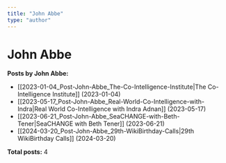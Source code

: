 ```yaml
---
title: "John Abbe"
type: "author"
---
```


# John Abbe

**Posts by John Abbe:**

- [[2023-01-04_Post-John-Abbe_The-Co-Intelligence-Institute|The Co-Intelligence Institute]] (2023-01-04)
- [[2023-05-17_Post-John-Abbe_Real-World-Co-Intelligence-with-Indra|Real World Co-Intelligence with Indra Adnan]] (2023-05-17)
- [[2023-06-21_Post-John-Abbe_SeaCHANGE-with-Beth-Tener|SeaCHANGE with Beth Tener]] (2023-06-21)
- [[2024-03-20_Post-John-Abbe_29th-WikiBirthday-Calls|29th WikiBirthday Calls]] (2024-03-20)

**Total posts:** 4
